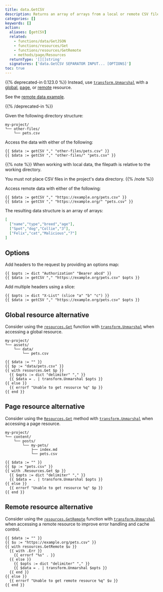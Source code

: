 ```yaml
---
title: data.GetCSV
description: Returns an array of arrays from a local or remote CSV file, or an error if the file does not exist.
categories: []
keywords: []
action:
  aliases: [getCSV]
  related:
    - functions/data/GetJSON
    - functions/resources/Get
    - functions/resources/GetRemote
    - methods/page/Resources
  returnType: '[][]string'
  signatures: ['data.GetCSV SEPARATOR INPUT... [OPTIONS]']
toc: true
---
```


{{% deprecated-in 0.123.0 %}}
Instead, use [`transform.Unmarshal`] with a [global], [page], or [remote] resource.

See the [remote data example].

[`transform.Unmarshal`]: /functions/transform/unmarshal/
[global]: /getting-started/glossary/#global-resource
[page]: /getting-started/glossary/#page-resource
[remote data example]: /functions/resources/getremote/#remote-data
[remote]: /getting-started/glossary/#remote-resource
{{% /deprecated-in %}}

Given the following directory structure:

```text
my-project/
└── other-files/
    └── pets.csv
```

Access the data with either of the following:

```go-html-template
{{ $data := getCSV "," "other-files/pets.csv" }}
{{ $data := getCSV "," "other-files/" "pets.csv" }}
```

{{% note %}}
When working with local data, the filepath is relative to the working directory.

You must not place CSV files in the project's data directory.
{{% /note %}}

Access remote data with either of the following:

```go-html-template
{{ $data := getCSV "," "https://example.org/pets.csv" }}
{{ $data := getCSV "," "https://example.org/" "pets.csv" }}
```

The resulting data structure is an array of arrays:

```json
[
  ["name","type","breed","age"],
  ["Spot","dog","Collie","3"],
  ["Felix","cat","Malicious","7"]
]
```

## Options

Add headers to the request by providing an options map:

```go-html-template
{{ $opts := dict "Authorization" "Bearer abcd" }}
{{ $data := getCSV "," "https://example.org/pets.csv" $opts }}
```

Add multiple headers using a slice:

```go-html-template
{{ $opts := dict "X-List" (slice "a" "b" "c") }}
{{ $data := getCSV "," "https://example.org/pets.csv" $opts }}
```

## Global resource alternative

Consider using the [`resources.Get`] function with [`transform.Unmarshal`] when accessing a global resource.

```text
my-project/
└── assets/
    └── data/
        └── pets.csv
```

```go-html-template
{{ $data := "" }}
{{ $p := "data/pets.csv" }}
{{ with resources.Get $p }}
  {{ $opts := dict "delimiter" "," }}
  {{ $data = . | transform.Unmarshal $opts }}
{{ else }}
  {{ errorf "Unable to get resource %q" $p }}
{{ end }}
```

## Page resource alternative

Consider using the [`Resources.Get`] method with [`transform.Unmarshal`] when accessing a page resource.

```text
my-project/
└── content/
    └── posts/
        └── my-pets/
            ├── index.md
            └── pets.csv
```

```go-html-template
{{ $data := "" }}
{{ $p := "pets.csv" }}
{{ with .Resources.Get $p }}
  {{ $opts := dict "delimiter" "," }}
  {{ $data = . | transform.Unmarshal $opts }}
{{ else }}
  {{ errorf "Unable to get resource %q" $p }}
{{ end }}
```

## Remote resource alternative

Consider using the [`resources.GetRemote`] function with [`transform.Unmarshal`] when accessing a remote resource to improve error handling and cache control.

```go-html-template
{{ $data := "" }}
{{ $u := "https://example.org/pets.csv" }}
{{ with resources.GetRemote $u }}
  {{ with .Err }}
    {{ errorf "%s" . }}
  {{ else }}
    {{ $opts := dict "delimiter" "," }}
    {{ $data = . | transform.Unmarshal $opts }}
  {{ end }}
{{ else }}
  {{ errorf "Unable to get remote resource %q" $u }}
{{ end }}
```

[`Resources.Get`]: /methods/page/resources/
[`resources.GetRemote`]: /functions/resources/getremote/
[`resources.Get`]: /functions/resources/get/
[`transform.Unmarshal`]: /functions/transform/unmarshal/
